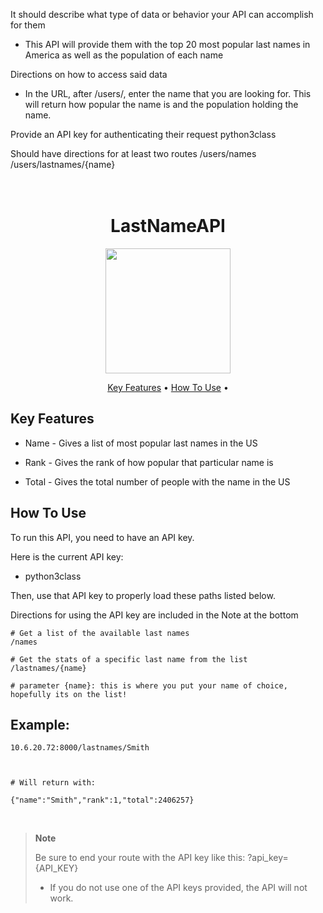 It should describe what type of data or behavior your API can accomplish for them
- This API will provide them with the top 20 most popular last names in
America as well as the population of each name

Directions on how to access said data
- In the URL, after /users/, enter the name that you are looking for. This will return
how popular the name is and the population holding the name.

Provide an API key for authenticating their request
python3class

Should have directions for at least two routes
/users/names
/users/lastnames/{name}


<h1 align="center">
  <br>
  LastNameAPI
  <br>
</h1>
<p align="center">
  <a href="https://cdn.discordapp.com/attachments/1091738497532055573/1164400017642110976/image.png?ex=65431305&is=65309e05&hm=559c457543f5b9d672dd6998b6045cd4c474dadcf4dbaccc1c511499852e0e4e&">
    <img src="https://cdn.discordapp.com/attachments/1091738497532055573/1164400017642110976/image.png?ex=65431305&is=65309e05&hm=559c457543f5b9d672dd6998b6045cd4c474dadcf4dbaccc1c511499852e0e4e&" width="200">
  </a>
</p>

<p align="center">
  <a href="#key-features">Key Features</a> •
  <a href="#how-to-use">How To Use</a> •

## Key Features

* Name - Gives a list of most popular last names in the US

* Rank - Gives the rank of how popular that particular name is
  
* Total - Gives the total number of people with the name in the US


## How To Use

To run this API, you need to have an API key.

Here is the current API key:

- python3class

Then, use that API key to properly load these paths listed below.

Directions for using the API key are included in the Note at the bottom
```
# Get a list of the available last names
/names
```
```
# Get the stats of a specific last name from the list
/lastnames/{name}

# parameter {name}: this is where you put your name of choice, hopefully its on the list!
```


## Example:
```
10.6.20.72:8000/lastnames/Smith



# Will return with:

{"name":"Smith","rank":1,"total":2406257}
```



‎
> **Note**
> 
>Be sure to end your route with the API key like this: ?api_key={API_KEY}
>* If you do not use one of the API keys provided, the API will not work.


